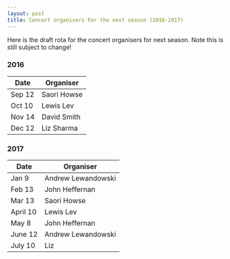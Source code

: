 ```yaml
---
layout: post
title: Concert organisers For the next season (2016-2017)
---
```

Here is the draft rota for the concert organisers for next season. Note this is still subject to change! 

### 2016

|Date|Organiser|
|----|----------|
|Sep 12|Saori Howse|
|Oct 10|Lewis Lev|
|Nov 14|David Smith|
|Dec 12|Liz Sharma|
 
### 2017 
|Date|Organiser|
|----|----------|
|Jan 9|Andrew Lewandowski|
|Feb 13|John Heffernan|
|Mar 13|Saori Howse|
|April 10|Lewis Lev|
|May 8|John Heffernan|
|June 12|Andrew Lewandowski|
|July 10|Liz|
